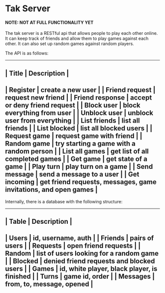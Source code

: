 Tak Server
==========

#### NOTE: NOT AT FULL FUNCTIONALITY YET

The tak server is a RESTful api that allows people to play each other online.
It can keep track of friends and allow them to play games against each other.
It can also set up random games against random players.

The API is as follows:


---------------------------------------------------------------------------------------------
| Title           | Description                                                             |
---------------------------------------------------------------------------------------------
| Register        | create a new user                                                       |
| Friend request  | request new friend                                                      |
| Friend response | accept or deny friend request                                           |
| Block user      | block everything from user                                              |
| Unblock user    | unblock user from everything                                            |
| List friends    | list all friends                                                        |
| List blocked    | list all blocked users                                                  |
| Request game    | request game with friend                                                |
| Random game     | try starting a game with a random person                                |
| List all games  | get list of all completed games                                         |
| Get game        | get state of a game                                                     |
| Play turn       | play turn on a game                                                     |
| Send message    | send a message to a user                                                |
| Get incoming    | get friend requests, messages, game invitations, and open games         |
---------------------------------------------------------------------------------------------

Internally, there is a database with the following structure:

---------------------------------------------------------------------
| Table     | Description                                           |
---------------------------------------------------------------------
| Users     | id, username, auth                                    |
| Friends   | pairs of users                                        |
| Requests  | open friend requests                                  |
| Random    | list of users looking for a random game               |
| Blocked   | denied friend requests and blocked users              |
| Games     | id, white player, black player, is finished           |
| Turns     | game id, order                                        |
| Messages  | from, to, message, opened                             |
---------------------------------------------------------------------
